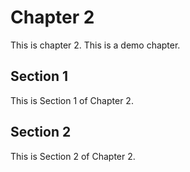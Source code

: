 # Chapter 2
This is chapter 2. This is a demo chapter. 

## Section 1
This is Section 1 of Chapter 2. 

## Section 2
This is Section 2 of Chapter 2. 
